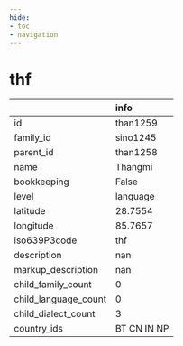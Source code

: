 ```yaml
---
hide:
- toc
- navigation
---
```

# thf
|                      | info        |
|:---------------------|:------------|
| id                   | than1259    |
| family_id            | sino1245    |
| parent_id            | than1258    |
| name                 | Thangmi     |
| bookkeeping          | False       |
| level                | language    |
| latitude             | 28.7554     |
| longitude            | 85.7657     |
| iso639P3code         | thf         |
| description          | nan         |
| markup_description   | nan         |
| child_family_count   | 0           |
| child_language_count | 0           |
| child_dialect_count  | 3           |
| country_ids          | BT CN IN NP |